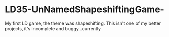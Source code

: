 # LD35-UnNamedShapeshiftingGame-
My first LD game, the theme was shapeshifting. This isn't one of my better projects, it's incomplete and buggy...currently
